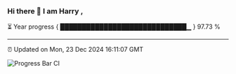 ### Hi there 👋 I am Harry , 

⏳ Year progress { █████████████████████████████▁ } 97.73 %

---

⏰ Updated on Mon, 23 Dec 2024 16:11:07 GMT

![Progress Bar CI](https://github.com/duykhang68/duykhang68/workflows/Progress%20Bar%20CI/badge.svg)
